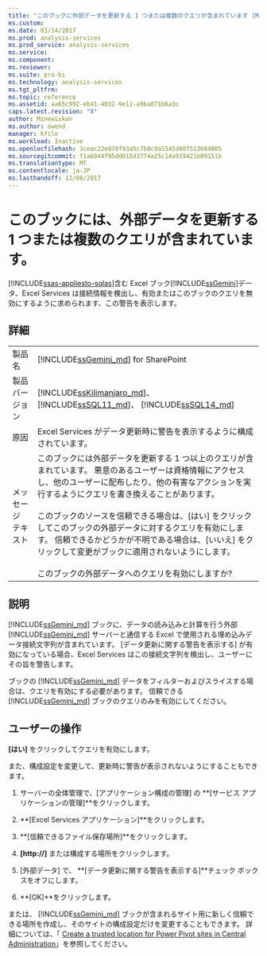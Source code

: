 ```yaml
---
title: "このブックに外部データを更新する 1 つまたは複数のクエリが含まれています |Microsoft ドキュメント"
ms.custom: 
ms.date: 03/14/2017
ms.prod: analysis-services
ms.prod_service: analysis-services
ms.service: 
ms.component: 
ms.reviewer: 
ms.suite: pro-bi
ms.technology: analysis-services
ms.tgt_pltfrm: 
ms.topic: reference
ms.assetid: aa65c992-eb41-4032-9e11-a9ba871b6a3c
caps.latest.revision: "8"
author: Minewiskan
ms.author: owend
manager: kfile
ms.workload: Inactive
ms.openlocfilehash: 3ceac22e878f93a5c7b8c9a1545d60f513684805
ms.sourcegitcommit: f1a6944f95dd015d3774a25c14a919421b09151b
ms.translationtype: MT
ms.contentlocale: ja-JP
ms.lasthandoff: 12/08/2017
---
```

# <a name="this-workbook-contains-one-or-more-queries-that-refresh-external-data"></a>このブックには、外部データを更新する 1 つまたは複数のクエリが含まれています。
[!INCLUDE[ssas-appliesto-sqlas](../../includes/ssas-appliesto-sqlas.md)]含む Excel ブック[!INCLUDE[ssGemini](../../includes/ssgemini-md.md)]データ、Excel Services は接続情報を検出し、有効またはこのブックのクエリを無効にするように求められます、この警告を表示します。  
  
## <a name="details"></a>詳細  
  
|||  
|-|-|  
|製品名|[!INCLUDE[ssGemini_md](../../includes/ssgemini-md.md)] for SharePoint|  
|製品バージョン|[!INCLUDE[ssKilimanjaro_md](../../includes/sskilimanjaro-md.md)]、 [!INCLUDE[ssSQL11_md](../../includes/sssql11-md.md)]、 [!INCLUDE[ssSQL14_md](../../includes/sssql14-md.md)]|  
|原因|Excel Services がデータ更新時に警告を表示するように構成されています。|  
|メッセージ テキスト|このブックには外部データを更新する 1 つ以上のクエリが含まれています。 悪意のあるユーザーは資格情報にアクセスし、他のユーザーに配布したり、他の有害なアクションを実行するようにクエリを書き換えることがあります。<br /><br /> このブックのソースを信頼できる場合は、[はい] をクリックしてこのブックの外部データに対するクエリを有効にします。 信頼できるかどうかが不明である場合は、[いいえ] をクリックして変更がブックに適用されないようにします。<br /><br /> このブックの外部データへのクエリを有効にしますか?|  
  
## <a name="explanation"></a>説明  
 [!INCLUDE[ssGemini_md](../../includes/ssgemini-md.md)] ブックに、データの読み込みと計算を行う外部 [!INCLUDE[ssGemini_md](../../includes/ssgemini-md.md)] サーバーと通信する Excel で使用される埋め込みデータ接続文字列が含まれています。 [データ更新に関する警告を表示する] が有効になっている場合、Excel Services はこの接続文字列を検出し、ユーザーにその旨を警告します。  
  
 ブックの [!INCLUDE[ssGemini_md](../../includes/ssgemini-md.md)] データをフィルターおよびスライスする場合は、クエリを有効にする必要があります。 信頼できる [!INCLUDE[ssGemini_md](../../includes/ssgemini-md.md)] ブックのクエリのみを有効にしてください。  
  
## <a name="user-action"></a>ユーザーの操作  
 **[はい]** をクリックしてクエリを有効にします。  
  
 また、構成設定を変更して、更新時に警告が表示されないようにすることもできます。  
  
1.  サーバーの全体管理で、[アプリケーション構成の管理] の **[サービス アプリケーションの管理]**をクリックします。  
  
2.  **[Excel Services アプリケーション]**をクリックします。  
  
3.  **[信頼できるファイル保存場所]**をクリックします。  
  
4.  **[http://]** または構成する場所をクリックします。  
  
5.  [外部データ] で、 **[データ更新に関する警告を表示する]**チェック ボックスをオフにします。  
  
6.  **[OK]**をクリックします。  
  
 または、 [!INCLUDE[ssGemini_md](../../includes/ssgemini-md.md)] ブックが含まれるサイト用に新しく信頼できる場所を作成し、そのサイトの構成設定だけを変更することもできます。 詳細については、「 [Create a trusted location for Power Pivot sites in Central Administration](../../analysis-services/power-pivot-sharepoint/create-a-trusted-location-for-power-pivot-sites-in-central-administration.md)」を参照してください。  
  
  
